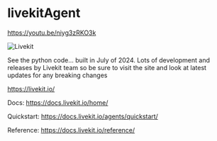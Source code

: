 # livekitAgent

https://youtu.be/niyg3zRKO3k

![Livekit](https://github.com/user-attachments/assets/f8463adb-dcc4-410a-a758-0d49b04b1227)

See the python code... built in July of 2024.  Lots of development and releases by Livekit team so be sure to visit the site and look at latest updates for any breaking changes

https://livekit.io/

Docs:  https://docs.livekit.io/home/

Quickstart:  https://docs.livekit.io/agents/quickstart/

Reference:  https://docs.livekit.io/reference/
